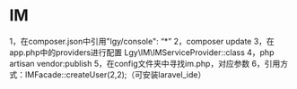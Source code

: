 # IM
1，在composer.json中引用"lgy/console": “*”
2，composer update
3，在app.php中的providers进行配置 Lgy\IM\IMServiceProvider::class
4，php artisan vendor:publish
5，在config文件夹中寻找im.php，对应参数
6，引用方式：IMFacade::createUser(2,2);（可安装laravel_ide）
